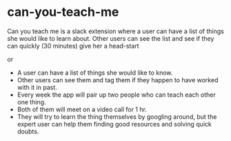 # can-you-teach-me
Can you teach me is a slack extension where a user can have a list of things she would like to learn about. Other users can see the list and see if they can quickly (30 minutes) give her a head-start

or

- A user can have a list of things she would like to know.
- Other users can see them and tag them if they happen to have worked with it in past.
- Every week the app will pair up two people who can teach each other one thing.
- Both of them will meet on a video call for 1 hr.
- They will try to learn the thing themselves by googling around, but the expert user can help them finding good resources and solving quick doubts.
